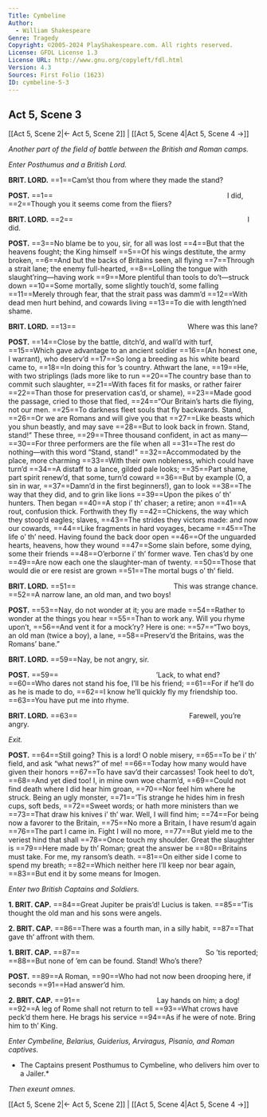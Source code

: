```yaml
---
Title: Cymbeline
Author: 
  - William Shakespeare
Genre: Tragedy
Copyright: ©2005-2024 PlayShakespeare.com. All rights reserved.
License: GFDL License 1.3
License URL: http://www.gnu.org/copyleft/fdl.html
Version: 4.3
Sources: First Folio (1623)
ID: cymbeline-5-3
---
```


## Act 5, Scene 3
[[Act 5, Scene 2|← Act 5, Scene 2]] | [[Act 5, Scene 4|Act 5, Scene 4 →]]

*Another part of the field of battle between the British and Roman camps.*

*Enter Posthumus and a British Lord.*

**BRIT. LORD.**
==1==Cam’st thou from where they made the stand?

**POST.**
==1==                         I did,
==2==Though you it seems come from the fliers?

**BRIT. LORD.**
==2==                         I did.

**POST.**
==3==No blame be to you, sir, for all was lost
==4==But that the heavens fought; the King himself
==5==Of his wings destitute, the army broken,
==6==And but the backs of Britains seen, all flying
==7==Through a strait lane; the enemy full-hearted,
==8==Lolling the tongue with slaught’ring—having work
==9==More plentiful than tools to do’t—struck down
==10==Some mortally, some slightly touch’d, some falling
==11==Merely through fear, that the strait pass was damm’d
==12==With dead men hurt behind, and cowards living
==13==To die with length’ned shame.

**BRIT. LORD.**
==13==                Where was this lane?

**POST.**
==14==Close by the battle, ditch’d, and wall’d with turf,
==15==Which gave advantage to an ancient soldier
==16==(An honest one, I warrant), who deserv’d
==17==So long a breeding as his white beard came to,
==18==In doing this for ’s country. Athwart the lane,
==19==He, with two striplings (lads more like to run
==20==The country base than to commit such slaughter,
==21==With faces fit for masks, or rather fairer
==22==Than those for preservation cas’d, or shame),
==23==Made good the passage, cried to those that fled,
==24==“Our Britain’s harts die flying, not our men.
==25==To darkness fleet souls that fly backwards. Stand,
==26==Or we are Romans and will give you that
==27==Like beasts which you shun beastly, and may save
==28==But to look back in frown. Stand, stand!” These three,
==29==Three thousand confident, in act as many⁠—
==30==For three performers are the file when all
==31==The rest do nothing—with this word “Stand, stand!”
==32==Accommodated by the place, more charming
==33==With their own nobleness, which could have turn’d
==34==A distaff to a lance, gilded pale looks;
==35==Part shame, part spirit renew’d, that some, turn’d coward
==36==But by example (O, a sin in war,
==37==Damn’d in the first beginners!), gan to look
==38==The way that they did, and to grin like lions
==39==Upon the pikes o’ th’ hunters. Then began
==40==A stop i’ th’ chaser; a retire; anon
==41==A rout, confusion thick. Forthwith they fly
==42==Chickens, the way which they stoop’d eagles; slaves,
==43==The strides they victors made: and now our cowards,
==44==Like fragments in hard voyages, became
==45==The life o’ th’ need. Having found the back door open
==46==Of the unguarded hearts, heavens, how they wound
==47==Some slain before, some dying, some their friends
==48==O’erborne i’ th’ former wave. Ten chas’d by one
==49==Are now each one the slaughter-man of twenty.
==50==Those that would die or ere resist are grown
==51==The mortal bugs o’ th’ field.

**BRIT. LORD.**
==51==              This was strange chance.
==52==A narrow lane, an old man, and two boys!

**POST.**
==53==Nay, do not wonder at it; you are made
==54==Rather to wonder at the things you hear
==55==Than to work any. Will you rhyme upon’t,
==56==And vent it for a mock’ry? Here is one:
==57==“Two boys, an old man (twice a boy), a lane,
==58==Preserv’d the Britains, was the Romans’ bane.”

**BRIT. LORD.**
==59==Nay, be not angry, sir.

**POST.**
==59==              ’Lack, to what end?
==60==Who dares not stand his foe, I’ll be his friend;
==61==For if he’ll do as he is made to do,
==62==I know he’ll quickly fly my friendship too.
==63==You have put me into rhyme.

**BRIT. LORD.**
==63==                Farewell, you’re angry.

*Exit.*

**POST.**
==64==Still going? This is a lord! O noble misery,
==65==To be i’ th’ field, and ask “what news?” of me!
==66==Today how many would have given their honors
==67==To have sav’d their carcasses! Took heel to do’t,
==68==And yet died too! I, in mine own woe charm’d,
==69==Could not find death where I did hear him groan,
==70==Nor feel him where he struck. Being an ugly monster,
==71==’Tis strange he hides him in fresh cups, soft beds,
==72==Sweet words; or hath more ministers than we
==73==That draw his knives i’ th’ war. Well, I will find him;
==74==For being now a favorer to the Britain,
==75==No more a Britain, I have resum’d again
==76==The part I came in. Fight I will no more,
==77==But yield me to the veriest hind that shall
==78==Once touch my shoulder. Great the slaughter is
==79==Here made by th’ Roman; great the answer be
==80==Britains must take. For me, my ransom’s death.
==81==On either side I come to spend my breath;
==82==Which neither here I’ll keep nor bear again,
==83==But end it by some means for Imogen.

*Enter two British Captains and Soldiers.*

**1. BRIT. CAP.**
==84==Great Jupiter be prais’d! Lucius is taken.
==85==’Tis thought the old man and his sons were angels.

**2. BRIT. CAP.**
==86==There was a fourth man, in a silly habit,
==87==That gave th’ affront with them.

**1. BRIT. CAP.**
==87==                  So ’tis reported;
==88==But none of ’em can be found. Stand! Who’s there?

**POST.**
==89==A Roman,
==90==Who had not now been drooping here, if seconds
==91==Had answer’d him.

**2. BRIT. CAP.**
==91==           Lay hands on him; a dog!
==92==A leg of Rome shall not return to tell
==93==What crows have peck’d them here. He brags his service
==94==As if he were of note. Bring him to th’ King.

*Enter Cymbeline, Belarius, Guiderius, Arviragus, Pisanio, and Roman captives.*

* The Captains present Posthumus to Cymbeline, who delivers him over to a Jailer.*

*Then exeunt omnes.*

[[Act 5, Scene 2|← Act 5, Scene 2]] | [[Act 5, Scene 4|Act 5, Scene 4 →]]